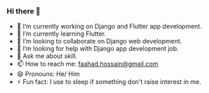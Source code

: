 ### Hi there 👋

- 🔭 I’m currently working on Django and Flutter app development.
- 🌱 I’m currently learning Flutter.
- 👯 I’m looking to collaborate on Django web development.
- 🤔 I’m looking for help with Django app development job.
- 💬 Ask me about skill.
- 📫 How to reach me: faahad.hossain@gmail.com
- 😄 Pronouns: He/ Him
- ⚡ Fun fact: I use to sleep if something don't raise interest in me.
